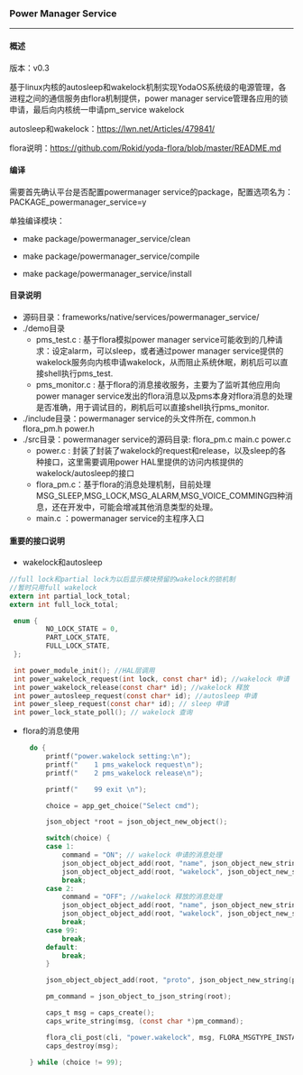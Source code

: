 ### Power Manager Service

------

#### 概述

版本：v0.3

基于linux内核的autosleep和wakelock机制实现YodaOS系统级的电源管理，各进程之间的通信服务由flora机制提供，power manager service管理各应用的锁申请，最后向内核统一申请pm_service wakelock

autosleep和wakelock：https://lwn.net/Articles/479841/

flora说明：https://github.com/Rokid/yoda-flora/blob/master/README.md

#### 编译

需要首先确认平台是否配置powermanager service的package，配置选项名为：PACKAGE_powermanager_service=y

单独编译模块：

- make package/powermanager_service/clean

- make package/powermanager_service/compile

- make package/powermanager_service/install

#### 目录说明

- 源码目录：frameworks/native/services/powermanager_service/
- ./demo目录
  - pms_test.c : 基于flora模拟power manager service可能收到的几种请求：设定alarm，可以sleep，或者通过power manager service提供的wakelock服务向内核申请wakelock，从而阻止系统休眠，刷机后可以直接shell执行pms_test.
  - pms_monitor.c : 基于flora的消息接收服务，主要为了监听其他应用向power manager service发出的flora消息以及pms本身对flora消息的处理是否准确，用于调试目的，刷机后可以直接shell执行pms_monitor.
- ./include目录：powermanager service的头文件所在, common.h  flora_pm.h  power.h
- ./src目录：powermanager service的源码目录: flora_pm.c  main.c  power.c
  - power.c : 封装了封装了wakelock的request和release，以及sleep的各种接口，这里需要调用power HAL里提供的访问内核提供的wakelock/autosleep的接口
  - flora_pm.c：基于flora的消息处理机制，目前处理MSG_SLEEP,MSG_LOCK,MSG_ALARM,MSG_VOICE_COMMING四种消息，还在开发中，可能会增减其他消息类型的处理。
  - main.c ：powermanager service的主程序入口

#### 重要的接口说明

- wakelock和autosleep

```c
//full lock和partial lock为以后显示模块预留的wakelock的锁机制
//暂时只用full wakelock
extern int partial_lock_total;
extern int full_lock_total;

 enum {
         NO_LOCK_STATE = 0,
         PART_LOCK_STATE,
         FULL_LOCK_STATE,
 };

 int power_module_init(); //HAL层调用
 int power_wakelock_request(int lock, const char* id); //wakelock 申请
 int power_wakelock_release(const char* id); //wakelock 释放
 int power_autosleep_request(const char* id); //autosleep 申请
 int power_sleep_request(const char* id); // sleep 申请
 int power_lock_state_poll(); // wakelock 查询
```

- flora的消息使用

```c
     do {
         printf("power.wakelock setting:\n");
         printf("    1 pms_wakelock request\n");
         printf("    2 pms_wakelock release\n");

         printf("    99 exit \n");

         choice = app_get_choice("Select cmd");

         json_object *root = json_object_new_object();

         switch(choice) {
         case 1:
             command = "ON"; // wakelock 申请的消息处理
             json_object_object_add(root, "name", json_object_new_string(name));
             json_object_object_add(root, "wakelock", json_object_new_string(command));
             break;
         case 2:
             command = "OFF"; //wakelock 释放的消息处理
             json_object_object_add(root, "name", json_object_new_string(name));
             json_object_object_add(root, "wakelock", json_object_new_string(command));
             break;
         case 99:
             break;
         default:
             break;
         }

         json_object_object_add(root, "proto", json_object_new_string(proto));

         pm_command = json_object_to_json_string(root);

         caps_t msg = caps_create();
         caps_write_string(msg, (const char *)pm_command);

         flora_cli_post(cli, "power.wakelock", msg, FLORA_MSGTYPE_INSTANT);
         caps_destroy(msg);

     } while (choice != 99);
```
